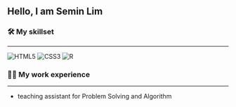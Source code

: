 ## Hello, I am Semin Lim

  
### 🛠 My skillset
___
![HTML5](https://img.shields.io/badge/-HTML5-F05032?style=for-the-badge&logo=html5&logoColor=ffffff)
![CSS3](https://img.shields.io/badge/-CSS3-007ACC?style=for-the-badge&logo=css3)
![R](https://img.shields.io/badge/R-programming-blue)

  
### 🏃‍♀️ My work experience
___
* teaching assistant for Problem Solving and Algorithm
